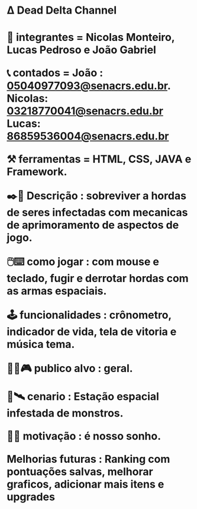 <H1>Δ Dead Delta Channel <h1/>

👥 integrantes = Nicolas Monteiro, Lucas Pedroso e João Gabriel

📞 contados = João : 05040977093@senacrs.edu.br. Nicolas: 03218770041@senacrs.edu.br Lucas: 86859536004@senacrs.edu.br

⚒️ ferramentas = HTML, CSS, JAVA e Framework.

✒️📜 Descrição : sobreviver a hordas de seres infectadas com mecanicas de aprimoramento de aspectos de jogo.

🖱️⌨️ como jogar : com mouse e teclado, fugir e derrotar hordas com as armas espaciais.

🕹️ funcionalidades : crônometro, indicador de vida, tela de vitoria e música tema.

🧍‍♂️🎮 publico alvo : geral.

🌌🛰️ cenario : Estação espacial infestada de monstros.

👾✊ motivação : é nosso sonho.

Melhorias futuras : Ranking com pontuações salvas, melhorar graficos, adicionar mais itens e upgrades
